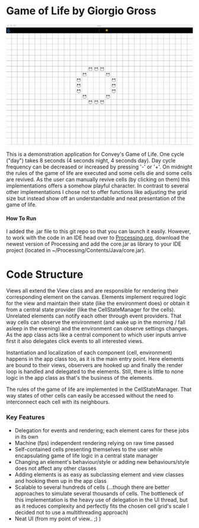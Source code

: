 # Game of Life by Giorgio Gross

<p align="left">
  <img src="screenshots/demo.png"/>
</p>

This is a demonstration application for Convey's Game of Life. One cycle ("day") takes 8 seconds (4 seconds night,
4 seconds day). Day cycle frequency can be decreased or increased by pressing '-' or '+'.
On midnight the rules of the game of life are executed and some cells die and some cells are revived.
As the user can manually revive cells (by clicking on them) this implementations offers a somehow playful character.
In contrast to several other implementations I chose not to offer functions like adjusting the grid size but instead
show off an understandable and neat presentation of the game of life.

#### How To Run
I added the .jar file to this git repo so that you can launch it easily. However, to work with the code in an IDE head
over to [Processing.org](https://www.processing.org), download the newest version of Processing and add the core.jar as
library to your IDE project (located in ~/Processing/Contents/Java/core.jar).

Code Structure
==
Views all extend the View class and are responsible for rendering their corresponding element on the canvas.
Elements implement required logic for the view and maintain their state (like the environment does) or obtain it from a
central state provider (like the CellStateManager for the cells). Unrelated elements can notify each other through
event providers. That way cells can observe the environment (and wake up in the morning / fall asleep in the evening)
and the environment can observe settings changes. As the app class acts like a central component to which user inputs
arrive first it also delegates click events to all interested views.

Instantiation and localization of each component (cell, environment) happens in the app class too, as it is the main
entry point. Here elements are bound to their views, observers are hooked up and finally the render loop is handled and
delegated to the elements. Still, there is little to none logic in the app class as that's the business of the elements.

The rules of the game of life are implemented in the CellStateManager. That way states of other cells can easily be
accessed without the need to interconnect each cell with its neighbours.


### Key Features
 * Delegation for events and rendering; each element cares for these jobs in its own
 * Machine (fps) independent rendering relying on raw time passed
 * Self-contained cells presenting themselves to the user while encapsulating game of life logic in a central state manager
 * Changing an element's behaviour/style or adding new behaviours/style does not affect any other classes
 * Adding elements is as easy as subclassing element and view classes and hooking them up in the app class
 * Scalable to several hundreds of cells (...though there are better approaches to simulate several thousands of cells.
 The bottleneck of this implementation is the heavy use of delegation in the UI thread, but as it reduces complexity and
 perfectly fits the chosen cell grid's scale I decided not to use a multithreading approach)
 * Neat UI (from my point of view.. ;) )
